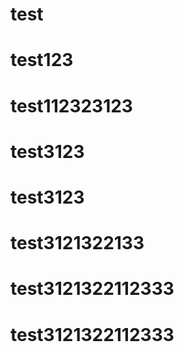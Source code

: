 # test
# test123 
# test112323123 
# test3123 
# test3123 
# test3121322133 
# test3121322112333 
# test3121322112333 
